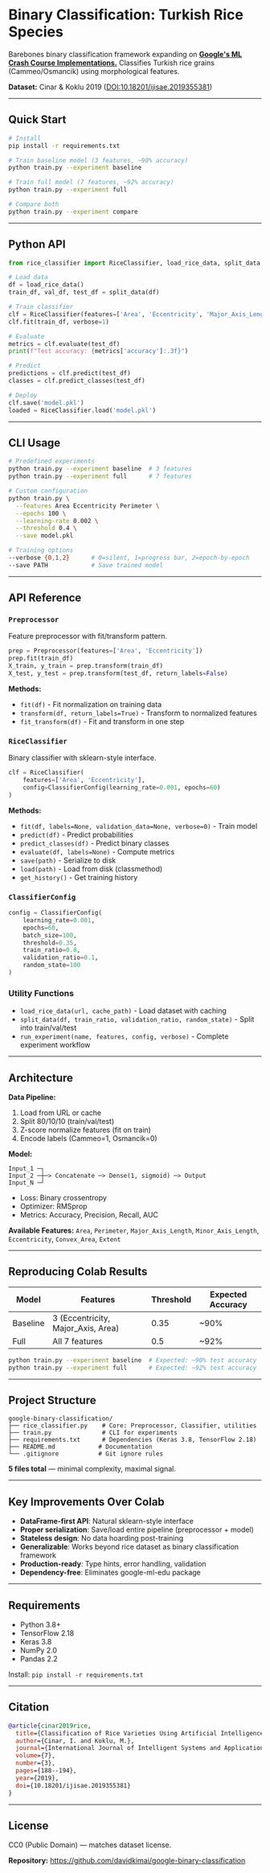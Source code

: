 # Binary Classification: Turkish Rice Species

Barebones binary classification framework expanding on [**Google's ML Crash Course Implementations.**](https://developers.google.com/machine-learning/crash-course/classification) Classifies Turkish rice grains (Cammeo/Osmancik) using morphological features.

**Dataset:** Cinar & Koklu 2019 ([DOI:10.18201/ijisae.2019355381](https://doi.org/10.18201/ijisae.2019355381))

---

## Quick Start

```bash
# Install
pip install -r requirements.txt

# Train baseline model (3 features, ~90% accuracy)
python train.py --experiment baseline

# Train full model (7 features, ~92% accuracy)
python train.py --experiment full

# Compare both
python train.py --experiment compare
```

---

## Python API

```python
from rice_classifier import RiceClassifier, load_rice_data, split_data

# Load data
df = load_rice_data()
train_df, val_df, test_df = split_data(df)

# Train classifier
clf = RiceClassifier(features=['Area', 'Eccentricity', 'Major_Axis_Length'])
clf.fit(train_df, verbose=1)

# Evaluate
metrics = clf.evaluate(test_df)
print(f"Test accuracy: {metrics['accuracy']:.3f}")

# Predict
predictions = clf.predict(test_df)
classes = clf.predict_classes(test_df)

# Deploy
clf.save('model.pkl')
loaded = RiceClassifier.load('model.pkl')
```

---

## CLI Usage

```bash
# Predefined experiments
python train.py --experiment baseline  # 3 features
python train.py --experiment full      # 7 features

# Custom configuration
python train.py \
  --features Area Eccentricity Perimeter \
  --epochs 100 \
  --learning-rate 0.002 \
  --threshold 0.4 \
  --save model.pkl

# Training options
--verbose {0,1,2}      # 0=silent, 1=progress bar, 2=epoch-by-epoch
--save PATH            # Save trained model
```

---

## API Reference

### `Preprocessor`

Feature preprocessor with fit/transform pattern.

```python
prep = Preprocessor(features=['Area', 'Eccentricity'])
prep.fit(train_df)
X_train, y_train = prep.transform(train_df)
X_test, y_test = prep.transform(test_df, return_labels=False)
```

**Methods:**
- `fit(df)` - Fit normalization on training data
- `transform(df, return_labels=True)` - Transform to normalized features
- `fit_transform(df)` - Fit and transform in one step

### `RiceClassifier`

Binary classifier with sklearn-style interface.

```python
clf = RiceClassifier(
    features=['Area', 'Eccentricity'],
    config=ClassifierConfig(learning_rate=0.001, epochs=60)
)
```

**Methods:**
- `fit(df, labels=None, validation_data=None, verbose=0)` - Train model
- `predict(df)` - Predict probabilities
- `predict_classes(df)` - Predict binary classes
- `evaluate(df, labels=None)` - Compute metrics
- `save(path)` - Serialize to disk
- `load(path)` - Load from disk (classmethod)
- `get_history()` - Get training history

### `ClassifierConfig`

```python
config = ClassifierConfig(
    learning_rate=0.001,
    epochs=60,
    batch_size=100,
    threshold=0.35,
    train_ratio=0.8,
    validation_ratio=0.1,
    random_state=100
)
```

### Utility Functions

- `load_rice_data(url, cache_path)` - Load dataset with caching
- `split_data(df, train_ratio, validation_ratio, random_state)` - Split into train/val/test
- `run_experiment(name, features, config, verbose)` - Complete experiment workflow

---

## Architecture

**Data Pipeline:**
1. Load from URL or cache
2. Split 80/10/10 (train/val/test)
3. Z-score normalize features (fit on train)
4. Encode labels (Cammeo=1, Osmancik=0)

**Model:**
```
Input_1 ─┐
Input_2 ─┼─> Concatenate ─> Dense(1, sigmoid) ─> Output
Input_N ─┘
```

- Loss: Binary crossentropy
- Optimizer: RMSprop
- Metrics: Accuracy, Precision, Recall, AUC

**Available Features:**
`Area`, `Perimeter`, `Major_Axis_Length`, `Minor_Axis_Length`, `Eccentricity`, `Convex_Area`, `Extent`

---

## Reproducing Colab Results

| Model | Features | Threshold | Expected Accuracy |
|-------|----------|-----------|-------------------|
| Baseline | 3 (Eccentricity, Major_Axis, Area) | 0.35 | ~90% |
| Full | All 7 features | 0.5 | ~92% |

```bash
python train.py --experiment baseline  # Expected: ~90% test accuracy
python train.py --experiment full      # Expected: ~92% test accuracy
```

---

## Project Structure

```
google-binary-classification/
├── rice_classifier.py    # Core: Preprocessor, Classifier, utilities
├── train.py              # CLI for experiments
├── requirements.txt      # Dependencies (Keras 3.8, TensorFlow 2.18)
├── README.md            # Documentation
└── .gitignore           # Git ignore rules
```

**5 files total** — minimal complexity, maximal signal.

---

## Key Improvements Over Colab

- **DataFrame-first API**: Natural sklearn-style interface
- **Proper serialization**: Save/load entire pipeline (preprocessor + model)
- **Stateless design**: No data hoarding post-training
- **Generalizable**: Works beyond rice dataset as binary classification framework
- **Production-ready**: Type hints, error handling, validation
- **Dependency-free**: Eliminates google-ml-edu package

---

## Requirements

- Python 3.8+
- TensorFlow 2.18
- Keras 3.8
- NumPy 2.0
- Pandas 2.2

Install: `pip install -r requirements.txt`

---

## Citation

```bibtex
@article{cinar2019rice,
  title={Classification of Rice Varieties Using Artificial Intelligence Methods},
  author={Cinar, I. and Koklu, M.},
  journal={International Journal of Intelligent Systems and Applications in Engineering},
  volume={7},
  number={3},
  pages={188--194},
  year={2019},
  doi={10.18201/ijisae.2019355381}
}
```

---

## License

CC0 (Public Domain) — matches dataset license.

**Repository:** https://github.com/davidkimai/google-binary-classification
